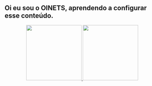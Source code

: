 ## Oi eu sou o OINETS, aprendendo a configurar esse conteúdo.
<div align="center">
  <a href="https://github.com/oinetsrv">
  <img height="180em" src="https://github-readme-stats.vercel.app/api?username=oinetsrv&show_icons=true&theme=dracula&include_all_commits=true&count_private=true"/>
  <img height="180em" src="https://github-readme-stats.vercel.app/api/top-langs/?username=oinetsrv&layout=compact&langs_count=7&theme=dracula"/>
</div>
